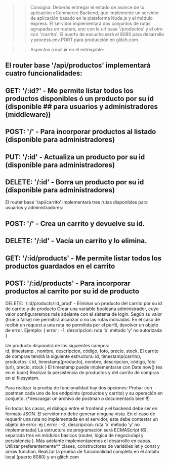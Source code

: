 >>Consigna: Deberás entregar el estado de avance de tu aplicación eCommerce Backend, que implemente un servidor de aplicación basado en la plataforma Node.js y el módulo express. El servidor implementará dos conjuntos de rutas agrupadas en routers, uno con la url base '/productos' y el otro con '/carrito'. El puerto de escucha será el 8080 para desarrollo y process.env.PORT para producción en glitch.com


>>Aspectos a incluir en el entregable: 

## El router base '/api/productos' implementará cuatro funcionalidades:
## GET: '/:id?' - Me permite listar todos los productos disponibles ó un producto por su id (disponible ## para usuarios y administradores (middleware))
## POST: '/' - Para incorporar productos al listado (disponible para administradores)
## PUT: '/:id' - Actualiza un producto por su id (disponible para administradores)
## DELETE: '/:id' - Borra un producto por su id (disponible para administradores)

El router base '/api/carrito' implementará tres rutas disponibles para usuarios y administradores:
## POST: '/' - Crea un carrito y devuelve su id.
## DELETE: '/:id' - Vacía un carrito y lo elimina.
## GET: '/:id/products' - Me permite listar todos los productos guardados en el carrito
## POST: '/:id/products' - Para incorporar productos al carrito por su id de producto
DELETE: '/:id/products/:id_prod' - Eliminar un producto del carrito por su id de carrito y de producto
Crear una variable booleana administrador, cuyo valor configuraremos más adelante con el sistema de login. Según su valor (true ó false) me permitirá alcanzar o no las rutas indicadas. En el caso de recibir un request a una ruta no permitida por el perfil, devolver un objeto de error. Ejemplo: { error : -1, descripcion: ruta 'x' método 'y' no autorizada }

Un producto dispondrá de los siguientes campos:  
id, timestamp , nombre, descripcion, código, foto, precio, stock.
El carrito de compras tendrá la siguiente estructura: 
id, timestamp(carrito), productos: { id, timestamp(producto), nombre, descripcion, código, foto (url), precio, stock }
El timestamp puede implementarse con Date.now() (es en el back)
Realizar la persistencia de productos y del carrito de compras en el filesystem.

Para realizar la prueba de funcionalidad hay dos opciones:
Probar con postman cada uno de los endpoints (productos y carrito) y su operación en conjunto. (*descargar un archivo de postman o documentarlo bien!!!)

En todos los casos, el diálogo entre el frontend y el backend debe ser en formato JSON. El servidor no debe generar ninguna vista.
En el caso de requerir una ruta no implementada en el servidor, este debe contestar un objeto de error: ej { error : -2, descripcion: ruta 'x' método 'y' no implementada}
La estructura de programación será ECMAScript (6), separada tres en módulos básicos (router, lógica de negocio/api y persistencia ). Más adelante implementaremos el desarrollo en capas. Utilizar preferentemente** clases, constructores de variables let y const y arrow function.
Realizar la prueba de funcionalidad completa en el ámbito local (puerto 8080) y en glitch.com



